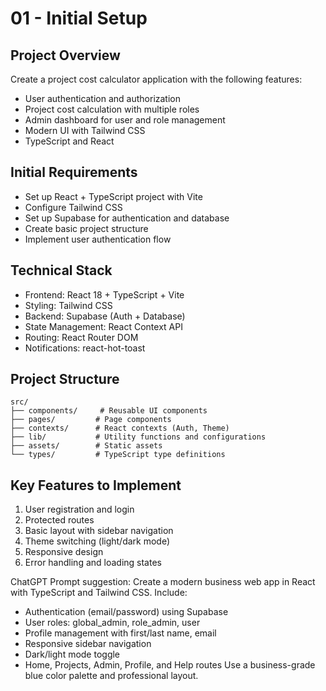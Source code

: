 # 01 - Initial Setup

## Project Overview
Create a project cost calculator application with the following features:
- User authentication and authorization
- Project cost calculation with multiple roles
- Admin dashboard for user and role management
- Modern UI with Tailwind CSS
- TypeScript and React

## Initial Requirements
- Set up React + TypeScript project with Vite
- Configure Tailwind CSS
- Set up Supabase for authentication and database
- Create basic project structure
- Implement user authentication flow

## Technical Stack
- Frontend: React 18 + TypeScript + Vite
- Styling: Tailwind CSS
- Backend: Supabase (Auth + Database)
- State Management: React Context API
- Routing: React Router DOM
- Notifications: react-hot-toast

## Project Structure
```
src/
├── components/     # Reusable UI components
├── pages/         # Page components
├── contexts/      # React contexts (Auth, Theme)
├── lib/           # Utility functions and configurations
├── assets/        # Static assets
└── types/         # TypeScript type definitions
```

## Key Features to Implement
1. User registration and login
2. Protected routes
3. Basic layout with sidebar navigation
4. Theme switching (light/dark mode)
5. Responsive design
6. Error handling and loading states 

ChatGPT Prompt suggestion:
Create a modern business web app in React with TypeScript and Tailwind CSS. 
Include:
- Authentication (email/password) using Supabase
- User roles: global_admin, role_admin, user
- Profile management with first/last name, email
- Responsive sidebar navigation
- Dark/light mode toggle
- Home, Projects, Admin, Profile, and Help routes
Use a business-grade blue color palette and professional layout.

